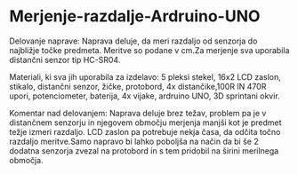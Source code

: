 # Merjenje-razdalje-Ardruino-UNO

Delovanje naprave: Naprava deluje, da meri razdaljo od senzorja do najbližje točke predmeta. Meritve so podane v cm.Za merjenje sva uporabila distančni senzor tip HC-SR04. 

Materiali, ki sva jih uporabila za izdelavo: 5 pleksi stekel, 16x2 LCD zaslon, stikalo, distančni senzor, žičke, protobord, 4x distančike,100R IN 470R upori, potenciometer, baterija, 4x vijake, ardruino UNO, 3D sprintani okvir.

Komentar nad delovanjem: Naprava deluje brez težav, problem pa je v distančnem senzorju in njegovem območju merjenja manjši kot je predmet težje izmeri razdaljo. LCD zaslon pa potrebuje nekja časa, da odčita točno razdaljo meritve.Samo napravo bi lahko poboljša na način da bi še 2 dodatna senzorja zvezal na protobord in s tem pridobil na širini merilnega območja.

